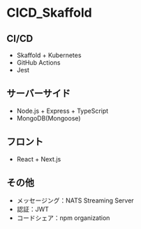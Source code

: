 # CICD_Skaffold

## CI/CD
- Skaffold + Kubernetes
- GitHub Actions
- Jest

## サーバーサイド
- Node.js + Express + TypeScript
- MongoDB(Mongoose)

## フロント
- React + Next.js

## その他
- メッセージング：NATS Streaming Server
- 認証：JWT
- コードシェア：npm organization
